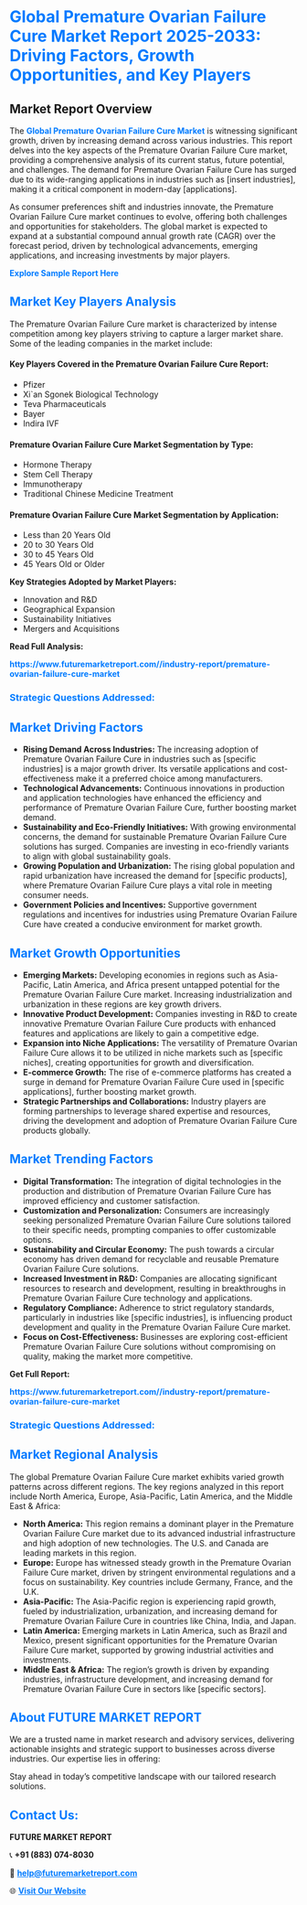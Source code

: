 <h1 style="color: #007BFF;">Global Premature Ovarian Failure Cure Market Report 2025-2033: Driving Factors, Growth Opportunities, and Key Players</h1>

<section id="overview">
<h2>Market Report Overview</h2>
<p>The <a href="https://www.futuremarketreport.com//industry-report/premature-ovarian-failure-cure-market" style="color: #007BFF; text-decoration: none;"><strong>Global Premature Ovarian Failure Cure Market</strong></a> is witnessing significant growth, driven by increasing demand across various industries. This report delves into the key aspects of the Premature Ovarian Failure Cure market, providing a comprehensive analysis of its current status, future potential, and challenges. The demand for Premature Ovarian Failure Cure has surged due to its wide-ranging applications in industries such as [insert industries], making it a critical component in modern-day [applications].</p>
<p>As consumer preferences shift and industries innovate, the Premature Ovarian Failure Cure market continues to evolve, offering both challenges and opportunities for stakeholders. The global market is expected to expand at a substantial compound annual growth rate (CAGR) over the forecast period, driven by technological advancements, emerging applications, and increasing investments by major players.</p>
</section>

<section id="overview">
<p><a href="https://www.futuremarketreport.com//request-sample/reportId=79746" style="color: #007BFF; text-decoration: none;"><strong>Explore Sample Report Here</strong></a></p>
</section>

<section id="key-players">
<h2 style="color: #007BFF;">Market Key Players Analysis</h2>
<p>The Premature Ovarian Failure Cure market is characterized by intense competition among key players striving to capture a larger market share. Some of the leading companies in the market include:</p>
<h4>Key Players Covered in the Premature Ovarian Failure Cure Report:</h4>
<ul><li>Pfizer</li><li>Xi`an Sgonek Biological Technology</li><li>Teva Pharmaceuticals</li><li>Bayer</li><li>Indira IVF</li></ul>
<h4>Premature Ovarian Failure Cure Market Segmentation by Type:</h4>
<ul><li>Hormone Therapy</li><li>Stem Cell Therapy</li><li>Immunotherapy</li><li>Traditional Chinese Medicine Treatment</li></ul>

<h4>Premature Ovarian Failure Cure Market Segmentation by Application:</h4>
<ul><li>Less than 20 Years Old</li><li>20 to 30 Years Old</li><li>30 to 45 Years Old</li><li>45 Years Old or Older</li></ul>
<p><strong>Key Strategies Adopted by Market Players:</strong></p>
<ul>
<li>Innovation and R&D</li>
<li>Geographical Expansion</li>
<li>Sustainability Initiatives</li>
<li>Mergers and Acquisitions</li>
</ul>
</section>

<section>
<p><strong>Read Full Analysis: </strong></p><a href="https://www.futuremarketreport.com//industry-report/premature-ovarian-failure-cure-market" style="color: #007BFF; text-decoration: none;"><strong>https://www.futuremarketreport.com//industry-report/premature-ovarian-failure-cure-market</strong></a>
<h3 style="color: #007BFF;">Strategic Questions Addressed:</h3>
</section>

<section id="driving-factors">
<h2 style="color: #007BFF;">Market Driving Factors</h2>
<ul>
<li><strong>Rising Demand Across Industries:</strong> The increasing adoption of Premature Ovarian Failure Cure in industries such as [specific industries] is a major growth driver. Its versatile applications and cost-effectiveness make it a preferred choice among manufacturers.</li>
<li><strong>Technological Advancements:</strong> Continuous innovations in production and application technologies have enhanced the efficiency and performance of Premature Ovarian Failure Cure, further boosting market demand.</li>
<li><strong>Sustainability and Eco-Friendly Initiatives:</strong> With growing environmental concerns, the demand for sustainable Premature Ovarian Failure Cure solutions has surged. Companies are investing in eco-friendly variants to align with global sustainability goals.</li>
<li><strong>Growing Population and Urbanization:</strong> The rising global population and rapid urbanization have increased the demand for [specific products], where Premature Ovarian Failure Cure plays a vital role in meeting consumer needs.</li>
<li><strong>Government Policies and Incentives:</strong> Supportive government regulations and incentives for industries using Premature Ovarian Failure Cure have created a conducive environment for market growth.</li>
</ul>
</section>

<section id="growth-opportunities">
<h2 style="color: #007BFF;">Market Growth Opportunities</h2>
<ul>
<li><strong>Emerging Markets:</strong> Developing economies in regions such as Asia-Pacific, Latin America, and Africa present untapped potential for the Premature Ovarian Failure Cure market. Increasing industrialization and urbanization in these regions are key growth drivers.</li>
<li><strong>Innovative Product Development:</strong> Companies investing in R&D to create innovative Premature Ovarian Failure Cure products with enhanced features and applications are likely to gain a competitive edge.</li>
<li><strong>Expansion into Niche Applications:</strong> The versatility of Premature Ovarian Failure Cure allows it to be utilized in niche markets such as [specific niches], creating opportunities for growth and diversification.</li>
<li><strong>E-commerce Growth:</strong> The rise of e-commerce platforms has created a surge in demand for Premature Ovarian Failure Cure used in [specific applications], further boosting market growth.</li>
<li><strong>Strategic Partnerships and Collaborations:</strong> Industry players are forming partnerships to leverage shared expertise and resources, driving the development and adoption of Premature Ovarian Failure Cure products globally.</li>
</ul>
</section>

<section id="trending-factors">
<h2 style="color: #007BFF;">Market Trending Factors</h2>
<ul>
<li><strong>Digital Transformation:</strong> The integration of digital technologies in the production and distribution of Premature Ovarian Failure Cure has improved efficiency and customer satisfaction.</li>
<li><strong>Customization and Personalization:</strong> Consumers are increasingly seeking personalized Premature Ovarian Failure Cure solutions tailored to their specific needs, prompting companies to offer customizable options.</li>
<li><strong>Sustainability and Circular Economy:</strong> The push towards a circular economy has driven demand for recyclable and reusable Premature Ovarian Failure Cure solutions.</li>
<li><strong>Increased Investment in R&D:</strong> Companies are allocating significant resources to research and development, resulting in breakthroughs in Premature Ovarian Failure Cure technology and applications.</li>
<li><strong>Regulatory Compliance:</strong> Adherence to strict regulatory standards, particularly in industries like [specific industries], is influencing product development and quality in the Premature Ovarian Failure Cure market.</li>
<li><strong>Focus on Cost-Effectiveness:</strong> Businesses are exploring cost-efficient Premature Ovarian Failure Cure solutions without compromising on quality, making the market more competitive.</li>
</ul>
</section>

<section>
<p><strong>Get Full Report: </strong></p><a href="https://www.futuremarketreport.com//industry-report/premature-ovarian-failure-cure-market" style="color: #007BFF; text-decoration: none;"><strong>https://www.futuremarketreport.com//industry-report/premature-ovarian-failure-cure-market</strong></a>
<h3 style="color: #007BFF;">Strategic Questions Addressed:</h3>
</section>


<section id="regional-analysis">
<h2 style="color: #007BFF;">Market Regional Analysis</h2>
<p>The global Premature Ovarian Failure Cure market exhibits varied growth patterns across different regions. The key regions analyzed in this report include North America, Europe, Asia-Pacific, Latin America, and the Middle East & Africa:</p>
<ul>
<li><strong>North America:</strong> This region remains a dominant player in the Premature Ovarian Failure Cure market due to its advanced industrial infrastructure and high adoption of new technologies. The U.S. and Canada are leading markets in this region.</li>
<li><strong>Europe:</strong> Europe has witnessed steady growth in the Premature Ovarian Failure Cure market, driven by stringent environmental regulations and a focus on sustainability. Key countries include Germany, France, and the U.K.</li>
<li><strong>Asia-Pacific:</strong> The Asia-Pacific region is experiencing rapid growth, fueled by industrialization, urbanization, and increasing demand for Premature Ovarian Failure Cure in countries like China, India, and Japan.</li>
<li><strong>Latin America:</strong> Emerging markets in Latin America, such as Brazil and Mexico, present significant opportunities for the Premature Ovarian Failure Cure market, supported by growing industrial activities and investments.</li>
<li><strong>Middle East & Africa:</strong> The region’s growth is driven by expanding industries, infrastructure development, and increasing demand for Premature Ovarian Failure Cure in sectors like [specific sectors].</li>
</ul>
</section>

<footer>
<h2 style="color: #007BFF;">About FUTURE MARKET REPORT</h2>
<p>We are a trusted name in market research and advisory services, delivering actionable insights and strategic support to businesses across diverse industries. Our expertise lies in offering:</p>

<p>Stay ahead in today’s competitive landscape with our tailored research solutions.</p>

<h2 style="color: #007BFF;">Contact Us:</h2>
<p><strong>FUTURE MARKET REPORT</strong></p>
<p>📞 <strong>+91 (883) 074-8030</strong></p>
<p>📧 <strong><a href="mailto:help@futuremarketreport.com" style="color: #007BFF;">help@futuremarketreport.com</a></strong></p>
<p>🌐 <strong><a href="https://www.futuremarketreport.com/" style="color: #007BFF;">Visit Our Website</a></strong></p>
</footer>